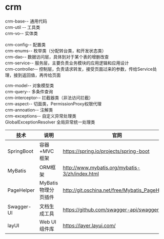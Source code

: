 # crm
crm-base-- 通用代码 <br/>
crm-util -- 工具类  <br/>
crm-vo-- 实体类  <br/>
<br/>
crm-config-- 配置类 <br/>
crm-enums-- 枚举类（分配转台类，和开发状态类） <br/>
crm-dao-- 数据访问层，具体到对于某个表的增删改查 <br/>
crm-service-- 服务层，主要负责业务模块的应用逻辑和应用设计 <br/>
crm-controller-- 控制层，负责请求转发，接受页面过来的参数，传给Service处理，接到返回值，再传给页面 <br/>

crm-model-- 对象模型类 <br/>
crm-query-- 多条件查询 <br/>
crm-interceptor-- 拦截器类（非法访问拦截） <br/>
crm-aspect-- 切面类，PermissionProxy权限代理 <br/>
crm-annoation-- 注解类 <br/>
crm-exceptions-- 自定义异常处理类 <br/>
GlobalExceptionResolver 全局异常统一处理类 <br/>

| 技术       | 说明                | 官网                                           |
| ---------- | ------------------- | ---------------------------------------------- |
| SpringBoot | 容器+MVC框架        | https://spring.io/projects/spring-boot         |
| MyBatis    | ORM框架             | http://www.mybatis.org/mybatis-3/zh/index.html |
| PageHelper | MyBatis物理分页插件 | http://git.oschina.net/free/Mybatis_PageHelper |
| Swagger-UI | 文档生成工具        | https://github.com/swagger-api/swagger-ui      |
| layUI      | Web UI组件库        | https://layer.layui.com/                       |
